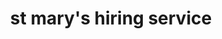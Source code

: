---
title: "st mary's hiring service"
url: /kulathoormoozhy/st-marys-hiring-service/
shop: Allgemein
---
